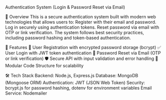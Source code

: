 Authentication System (Login & Password Reset via Email)

📌 Overview
This is a secure authentication system built with modern web technologies that allows users to:
Register with their email and password.
Log in securely using authentication tokens.
Reset password via email with OTP or link verification.
The system follows best security practices, including password hashing and token-based authentication.

🚀 Features
🔐 User Registration with encrypted password storage (bcrypt)
✅ User Login with JWT token authentication
📧 Password Reset via Email (OTP or link verification)
🛡 Secure API with input validation and error handling
📂 Modular Code Structure for scalability

🛠 Tech Stack
Backend: Node.js, Express.js
Database: MongoDB (Mongoose ORM)
Authentication: JWT (JSON Web Token)
Security: bcrypt.js for password hashing, dotenv for environment variables
Email Service: Nodemailer 


